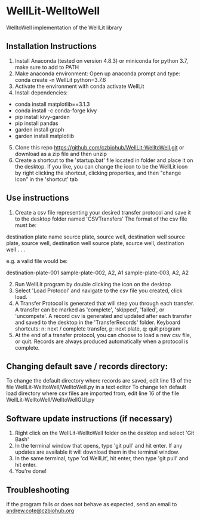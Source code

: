 # WellLit-WelltoWell
WelltoWell implementation of the WellLit library

## Installation Instructions

1. Install Anaconda (tested on version 4.8.3) or miniconda for python 3.7, make sure to add to PATH
2. Make anaconda environment: Open up anaconda prompt and type: conda create -n WellLit python=3.7.6
3. Activate the environment with conda activate WellLit
4. Install dependencies:
  - conda install matplotlib==3.1.3
  - conda install -c conda-forge kivy
  - pip install kivy-garden
  - pip install pandas
  - garden install graph
  - garden install matplotlib
5. Clone this repo https://github.com/czbiohub/WellLit-WelltoWell.git or download as a zip file and then unzip
6. Create a shortcut to the 'startup.bat' file located in folder and place it on the desktop. If you like, you can change the icon to be the WellLit icon by right clicking the shortcut, clicking properties, and then "change Icon" in the 'shortcut' tab



## Use instructions

1. Create a csv file representing your desired transfer protocol and save it to the desktop folder named 'CSVTransfers'
The format of the csv file must be:

destination plate name
source plate, source well, destination well
source plate, source well, destination well
source plate, source well, destination well
.
.
.

e.g. a valid file would be:

destination-plate-001
sample-plate-002, A2, A1
sample-plate-003, A2, A2

2. Run WellLit program by double clicking the icon on the desktop
3. Select 'Load Protocol' and navigate to the csv file you created, click load. 
4. A Transfer Protocol is generated that will step you through each transfer. A transfer can be marked as 'complete', 'skipped', 'failed', or 'uncompete'. A record csv is generated and updated after each transfer and saved to the desktop in the 'TransferRecords' folder.
	Keyboard shortcuts: n: next / complete transfer, p: next plate, q: quit program
5. At the end of a transfer protocol, you can choose to load a new csv file, or quit. Records are always produced automatically when a protocol is complete.

## Changing default save / records directory:

To change the default directory where records are saved, edit line 13 of the file WellLit-WelltoWell/WelltoWell.py in a text editor
To change teh default load directory where csv files are imported from, edit line 16 of the file WellLit-WelltoWell/WelltoWellGUI.py


## Software update instructions (if necessary)

1. Right click on the WellLit-WelltoWell folder on the desktop and select 'Git Bash'
2. In the terminal window that opens, type 'git pull' and hit enter. If any updates are available it will download them in the terminal window. 
4. In the same terminal, type 'cd WellLit', hit enter, then type 'git pull' and hit enter.
5. You're done!

## Troubleshooting

If the program fails or does not behave as expected, send an email to andrew.cote@czbiohub.org
